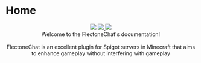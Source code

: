 # Home

<p align="center">
 <img src="https://i.imgur.com/odTmiw2.png">
 <a href="https://modrinth.com/plugin/flectonechat">
   <img src="https://chat.flectone.net/assets/getonmodrinth.svg" />
 </a>
 <a href="https://www.spigotmc.org/resources/flectonechat.89411/">
   <img src="https://chat.flectone.net/assets/getonspigotmc.svg" />
 </a>
 <br/>
 Welcome to the FlectoneChat's documentation!
 <br/>
 <br/>
FlectoneChat is an excellent plugin for Spigot servers in Minecraft that aims to enhance gameplay without interfering with gameplay
 <br/>
 <br/>
</p>
